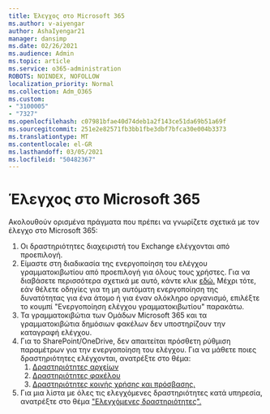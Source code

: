 ```yaml
---
title: Έλεγχος στο Microsoft 365
ms.author: v-aiyengar
author: AshaIyengar21
manager: dansimp
ms.date: 02/26/2021
ms.audience: Admin
ms.topic: article
ms.service: o365-administration
ROBOTS: NOINDEX, NOFOLLOW
localization_priority: Normal
ms.collection: Adm_O365
ms.custom:
- "3100005"
- "7327"
ms.openlocfilehash: c07981bfae40d74deb1a2f143ce51da69b51a69f
ms.sourcegitcommit: 251e2e82571fb3bb1fbe3dbf7bfca30e004b3373
ms.translationtype: MT
ms.contentlocale: el-GR
ms.lasthandoff: 03/05/2021
ms.locfileid: "50482367"
---
```

# <a name="auditing-in-microsoft-365"></a>Έλεγχος στο Microsoft 365

Ακολουθούν ορισμένα πράγματα που πρέπει να γνωρίζετε σχετικά με τον έλεγχο στο Microsoft 365:

1. Οι δραστηριότητες διαχειριστή του Exchange ελέγχονται από προεπιλογή.
1. Είμαστε στη διαδικασία της ενεργοποίηση του ελέγχου γραμματοκιβωτίου από προεπιλογή για όλους τους χρήστες. Για να διαβάσετε περισσότερα σχετικά με αυτό, κάντε κλικ [εδώ.](https://techcommunity.microsoft.com/t5/Security-Privacy-and-Compliance/Exchange-Mailbox-Auditing-will-be-enabled-by-default/ba-p/215171) Μέχρι τότε, εάν θέλετε οδηγίες για τη μη αυτόματη ενεργοποίηση της δυνατότητας για ένα άτομο ή για έναν ολόκληρο οργανισμό, επιλέξτε το κουμπί "Ενεργοποίηση ελέγχου γραμματοκιβωτίου" παρακάτω.
1. Τα γραμματοκιβώτια των Ομάδων Microsoft 365 και τα γραμματοκιβώτια δημόσιων φακέλων δεν υποστηρίζουν την καταγραφή ελέγχου.
1. Για το SharePoint/OneDrive, δεν απαιτείται πρόσθετη ρύθμιση παραμέτρων για την ενεργοποίηση του ελέγχου. Για να μάθετε ποιες δραστηριότητες ελέγχονται, ανατρέξτε στο θέμα:
    1. [Δραστηριότητες αρχείων](https://docs.microsoft.com/office365/securitycompliance/search-the-audit-log-in-security-and-compliance#file-and-page-activities)
    1. [Δραστηριότητες φακέλου](https://docs.microsoft.com/office365/securitycompliance/search-the-audit-log-in-security-and-compliance#folder-activities)
    1. [Δραστηριότητες κοινής χρήσης και πρόσβασης.](https://docs.microsoft.com/office365/securitycompliance/search-the-audit-log-in-security-and-compliance#sharing-and-access-request-activities)
1. Για μια λίστα με όλες τις ελεγχόμενες δραστηριότητες κατά υπηρεσία, ανατρέξτε στο θέμα ["Ελεγχόμενες δραστηριότητες".](https://docs.microsoft.com/office365/securitycompliance/search-the-audit-log-in-security-and-compliance#audited-activities)
